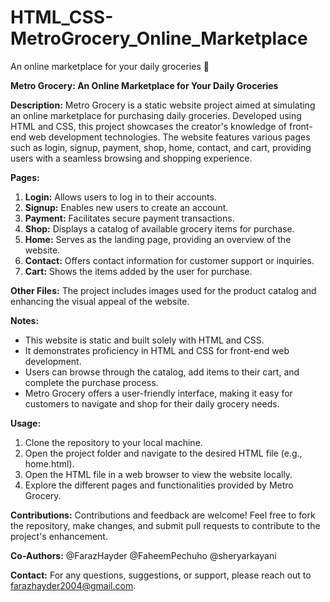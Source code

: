 # HTML_CSS-MetroGrocery_Online_Marketplace
An online marketplace for your daily groceries 🛒 

**Metro Grocery: An Online Marketplace for Your Daily Groceries**

**Description:**
Metro Grocery is a static website project aimed at simulating an online marketplace for purchasing daily groceries. Developed using HTML and CSS, this project showcases the creator's knowledge of front-end web development technologies. The website features various pages such as login, signup, payment, shop, home, contact, and cart, providing users with a seamless browsing and shopping experience.

**Pages:**
1. **Login:** Allows users to log in to their accounts.
2. **Signup:** Enables new users to create an account.
3. **Payment:** Facilitates secure payment transactions.
4. **Shop:** Displays a catalog of available grocery items for purchase.
5. **Home:** Serves as the landing page, providing an overview of the website.
6. **Contact:** Offers contact information for customer support or inquiries.
7. **Cart:** Shows the items added by the user for purchase.

**Other Files:**
The project includes images used for the product catalog and enhancing the visual appeal of the website.

**Notes:**
- This website is static and built solely with HTML and CSS.
- It demonstrates proficiency in HTML and CSS for front-end web development.
- Users can browse through the catalog, add items to their cart, and complete the purchase process.
- Metro Grocery offers a user-friendly interface, making it easy for customers to navigate and shop for their daily grocery needs.

**Usage:**
1. Clone the repository to your local machine.
2. Open the project folder and navigate to the desired HTML file (e.g., home.html).
3. Open the HTML file in a web browser to view the website locally.
4. Explore the different pages and functionalities provided by Metro Grocery.

**Contributions:**
Contributions and feedback are welcome! Feel free to fork the repository, make changes, and submit pull requests to contribute to the project's enhancement.

**Co-Authors:**
@FarazHayder
@FaheemPechuho
@sheryarkayani

**Contact:**
For any questions, suggestions, or support, please reach out to farazhayder2004@gmail.com.
